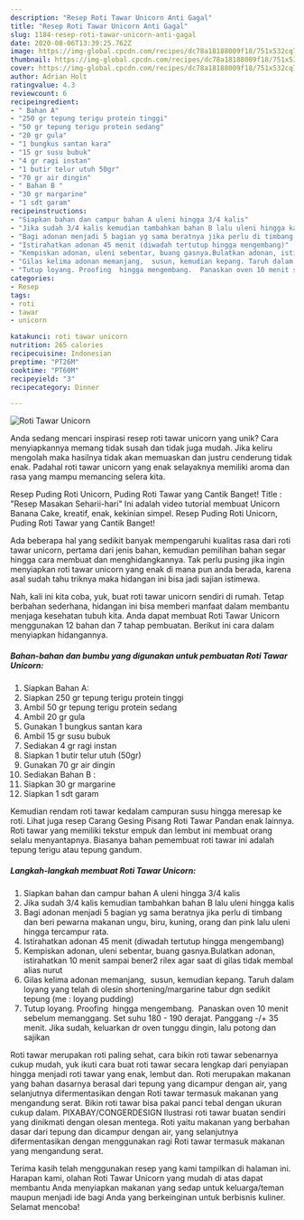 ```yaml
---
description: "Resep Roti Tawar Unicorn Anti Gagal"
title: "Resep Roti Tawar Unicorn Anti Gagal"
slug: 1184-resep-roti-tawar-unicorn-anti-gagal
date: 2020-08-06T13:39:25.762Z
image: https://img-global.cpcdn.com/recipes/dc78a18188009f18/751x532cq70/roti-tawar-unicorn-foto-resep-utama.jpg
thumbnail: https://img-global.cpcdn.com/recipes/dc78a18188009f18/751x532cq70/roti-tawar-unicorn-foto-resep-utama.jpg
cover: https://img-global.cpcdn.com/recipes/dc78a18188009f18/751x532cq70/roti-tawar-unicorn-foto-resep-utama.jpg
author: Adrian Holt
ratingvalue: 4.3
reviewcount: 6
recipeingredient:
- " Bahan A"
- "250 gr tepung terigu protein tinggi"
- "50 gr tepung terigu protein sedang"
- "20 gr gula"
- "1 bungkus santan kara"
- "15 gr susu bubuk"
- "4 gr ragi instan"
- "1 butir telur utuh 50gr"
- "70 gr air dingin"
- " Bahan B "
- "30 gr margarine"
- "1 sdt garam"
recipeinstructions:
- "Siapkan bahan dan campur bahan A uleni hingga 3/4 kalis"
- "Jika sudah 3/4 kalis kemudian tambahkan bahan B lalu uleni hingga kalis"
- "Bagi adonan menjadi 5 bagian yg sama beratnya jika perlu di timbang dan beri pewarna makanan ungu, biru, kuning, orang dan pink lalu uleni hingga tercampur rata."
- "Istirahatkan adonan 45 menit (diwadah tertutup hingga mengembang)"
- "Kempiskan adonan, uleni sebentar, buang gasnya.Bulatkan adonan, istirahatkan 10 menit sampai bener2 rilex agar saat di gilas tidak membal alias nurut"
- "Gilas kelima adonan memanjang,  susun, kemudian kepang. Taruh dalam loyang yang telah di olesin shortening/margarine tabur dgn sedikit tepung (me : loyang pudding)"
- "Tutup loyang. Proofing  hingga mengembang.  Panaskan oven 10 menit sebelum memanggang. Set suhu 180 - 190 derajat. Panggang -/+ 35 menit. Jika sudah, keluarkan dr oven tunggu dingin, lalu potong dan sajikan"
categories:
- Resep
tags:
- roti
- tawar
- unicorn

katakunci: roti tawar unicorn 
nutrition: 265 calories
recipecuisine: Indonesian
preptime: "PT26M"
cooktime: "PT60M"
recipeyield: "3"
recipecategory: Dinner

---
```



![Roti Tawar Unicorn](https://img-global.cpcdn.com/recipes/dc78a18188009f18/751x532cq70/roti-tawar-unicorn-foto-resep-utama.jpg)

Anda sedang mencari inspirasi resep roti tawar unicorn yang unik? Cara menyiapkannya memang tidak susah dan tidak juga mudah. Jika keliru mengolah maka hasilnya tidak akan memuaskan dan justru cenderung tidak enak. Padahal roti tawar unicorn yang enak selayaknya memiliki aroma dan rasa yang mampu memancing selera kita.

Resep Puding Roti Unicorn, Puding Roti Tawar yang Cantik Banget! Title : &#34;Resep Masakan Seharii-hari&#34; Ini adalah video tutorial membuat Unicorn Banana Cake, kreatif, enak, kekinian simpel. Resep Puding Roti Unicorn, Puding Roti Tawar yang Cantik Banget!

Ada beberapa hal yang sedikit banyak mempengaruhi kualitas rasa dari roti tawar unicorn, pertama dari jenis bahan, kemudian pemilihan bahan segar hingga cara membuat dan menghidangkannya. Tak perlu pusing jika ingin menyiapkan roti tawar unicorn yang enak di mana pun anda berada, karena asal sudah tahu triknya maka hidangan ini bisa jadi sajian istimewa.


Nah, kali ini kita coba, yuk, buat roti tawar unicorn sendiri di rumah. Tetap berbahan sederhana, hidangan ini bisa memberi manfaat dalam membantu menjaga kesehatan tubuh kita. Anda dapat membuat Roti Tawar Unicorn menggunakan 12 bahan dan 7 tahap pembuatan. Berikut ini cara dalam menyiapkan hidangannya.

<!--inarticleads1-->

##### Bahan-bahan dan bumbu yang digunakan untuk pembuatan Roti Tawar Unicorn:

1. Siapkan  Bahan A:
1. Siapkan 250 gr tepung terigu protein tinggi
1. Ambil 50 gr tepung terigu protein sedang
1. Ambil 20 gr gula
1. Gunakan 1 bungkus santan kara
1. Ambil 15 gr susu bubuk
1. Sediakan 4 gr ragi instan
1. Siapkan 1 butir telur utuh (50gr)
1. Gunakan 70 gr air dingin
1. Sediakan  Bahan B :
1. Siapkan 30 gr margarine
1. Siapkan 1 sdt garam


Kemudian rendam roti tawar kedalam campuran susu hingga meresap ke roti. Lihat juga resep Carang Gesing Pisang Roti Tawar Pandan enak lainnya. Roti tawar yang memiliki tekstur empuk dan lembut ini membuat orang selalu menyantapnya. Biasanya bahan pemembuat roti tawar ini adalah tepung terigu atau tepung gandum. 

<!--inarticleads2-->

##### Langkah-langkah membuat Roti Tawar Unicorn:

1. Siapkan bahan dan campur bahan A uleni hingga 3/4 kalis
1. Jika sudah 3/4 kalis kemudian tambahkan bahan B lalu uleni hingga kalis
1. Bagi adonan menjadi 5 bagian yg sama beratnya jika perlu di timbang dan beri pewarna makanan ungu, biru, kuning, orang dan pink lalu uleni hingga tercampur rata.
1. Istirahatkan adonan 45 menit (diwadah tertutup hingga mengembang)
1. Kempiskan adonan, uleni sebentar, buang gasnya.Bulatkan adonan, istirahatkan 10 menit sampai bener2 rilex agar saat di gilas tidak membal alias nurut
1. Gilas kelima adonan memanjang,  susun, kemudian kepang. Taruh dalam loyang yang telah di olesin shortening/margarine tabur dgn sedikit tepung (me : loyang pudding)
1. Tutup loyang. Proofing  hingga mengembang.  Panaskan oven 10 menit sebelum memanggang. Set suhu 180 - 190 derajat. Panggang -/+ 35 menit. Jika sudah, keluarkan dr oven tunggu dingin, lalu potong dan sajikan


Roti tawar merupakan roti paling sehat, cara bikin roti tawar sebenarnya cukup mudah, yuk ikuti cara buat roti tawar secara lengkap dari penyiapan hingga menjadi roti tawar yang enak, lembut dan. Roti merupakan makanan yang bahan dasarnya berasal dari tepung yang dicampur dengan air, yang selanjutnya difermentasikan dengan Roti tawar termasuk makanan yang mengandung serat. Bikin roti tawar bisa pakai panci tebal dengan ukuran cukup dalam. PIXABAY/CONGERDESIGN Ilustrasi roti tawar buatan sendiri yang dinikmati dengan olesan mentega. Roti yaitu makanan yang berbahan dasar dari tepung dan dicampur dengan air, yang selanjutnya difermentasikan dengan menggunakan ragi Roti tawar termasuk makanan yang mengandung serat. 

Terima kasih telah menggunakan resep yang kami tampilkan di halaman ini. Harapan kami, olahan Roti Tawar Unicorn yang mudah di atas dapat membantu Anda menyiapkan makanan yang sedap untuk keluarga/teman maupun menjadi ide bagi Anda yang berkeinginan untuk berbisnis kuliner. Selamat mencoba!
